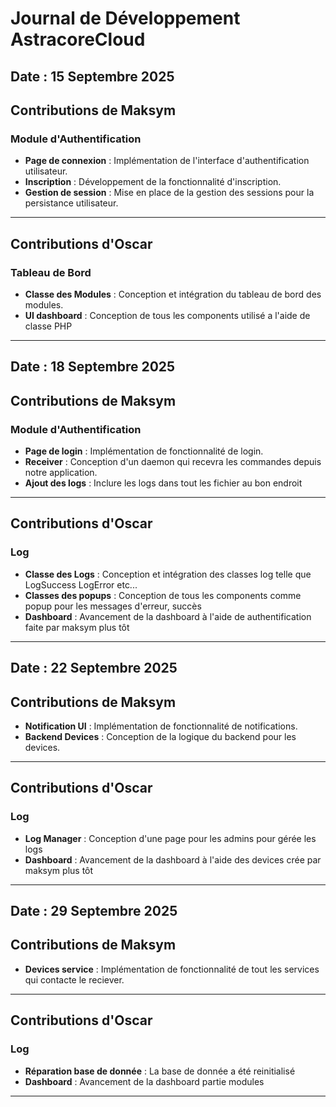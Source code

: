 # Journal de Développement AstracoreCloud

## Date : 15 Septembre 2025


## Contributions de Maksym

### Module d'Authentification
- **Page de connexion** : Implémentation de l'interface d'authentification utilisateur.
- **Inscription** : Développement de la fonctionnalité d'inscription.
- **Gestion de session** : Mise en place de la gestion des sessions pour la persistance utilisateur.

---

## Contributions d'Oscar

### Tableau de Bord
- **Classe des Modules** : Conception et intégration du tableau de bord des modules.
- **UI dashboard** : Conception de tous les components utilisé a l'aide de classe PHP

---

## Date : 18 Septembre 2025


## Contributions de Maksym

### Module d'Authentification
- **Page de login** : Implémentation de fonctionnalité de login.
- **Receiver** : Conception d'un daemon qui recevra les commandes depuis notre application.
- **Ajout des logs** : Inclure les logs dans tout les fichier au bon endroit

---

## Contributions d'Oscar

### Log
- **Classe des Logs** : Conception et intégration des classes log telle que LogSuccess LogError etc...
- **Classes des popups** : Conception de tous les components comme popup pour les messages d'erreur, succès 
- **Dashboard** : Avancement de la dashboard à l'aide de authentification faite par maksym plus tôt

---

## Date : 22 Septembre 2025


## Contributions de Maksym

- **Notification UI** : Implémentation de fonctionnalité de notifications.
- **Backend Devices** : Conception de la logique du backend pour les devices.

---

## Contributions d'Oscar

### Log
- **Log Manager** : Conception d'une page pour les admins pour gérée les logs
- **Dashboard** : Avancement de la dashboard à l'aide des devices crée par maksym plus tôt

---

## Date : 29 Septembre 2025


## Contributions de Maksym

- **Devices service** : Implémentation de fonctionnalité de tout les services qui contacte le reciever.

---

## Contributions d'Oscar

### Log
- **Réparation base de donnée** : La base de donnée a été reinitialisé
- **Dashboard** : Avancement de la dashboard partie modules

---

